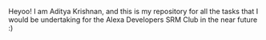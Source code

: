 Heyoo! I am Aditya Krishnan, and this is my repository for all the tasks that I would be undertaking for the Alexa Developers SRM Club in the near future :)